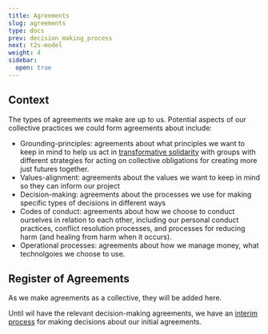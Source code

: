 ```yaml
---
title: Agreements
slug: agreements
type: docs
prev: decision_making_process
next: t2s-model
weight: 4
sidebar:
  open: true
---
```


## Context
The types of agreements we make are up to us. Potential aspects of our collective practices we could form agreements about include:
- Grounding-principles: agreements about what principles we want to keep in mind to help us act in [transformative solidarity](https://commonslibrary.org/solidarity-the-past-present-and-future-of-a-world-changing-idea/) with groups with different strategies for acting on collective obligations for creating more just futures together.
- Values-alignment: agreements about the values we want to keep in mind so they can inform our project
- Decision-making: agreements about the processes we use for making specific types of decisions in different ways
- Codes of conduct: agreements about how we choose to conduct ourselves in relation to each other, including our personal conduct practices, conflict resolution processes, and processes for reducing harm (and healing from harm when it occurs).
- Operational processes: agreements about how we manage money, what technolgoies we choose to use.

## Register of Agreements

As we make agreements as a collective, they will be added here.

Until wil have the relevant decision-making agreements, we have an [interim process](../interim_processes/decision_making_process) for making decisions about our initial agreements.
